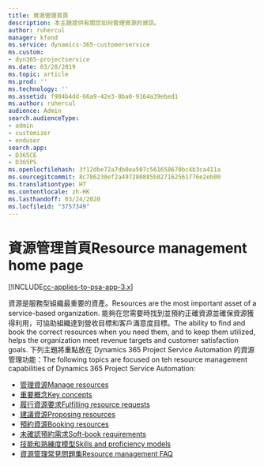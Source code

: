 ```yaml
---
title: 資源管理首頁
description: 本主題提供有關您如何管理資源的資訊。
author: ruhercul
manager: kfend
ms.service: dynamics-365-customerservice
ms.custom:
- dyn365-projectservice
ms.date: 03/28/2019
ms.topic: article
ms.prod: ''
ms.technology: ''
ms.assetid: f984b4dd-66a9-42e3-8ba0-9164a39ebed1
ms.author: ruhercul
audience: Admin
search.audienceType:
- admin
- customizer
- enduser
search.app:
- D365CE
- D365PS
ms.openlocfilehash: 3f12dbe72a7db0ea507c561658670bc4b3ca411a
ms.sourcegitcommit: 8c786230ef2a497280885b827162561776e2eb00
ms.translationtype: HT
ms.contentlocale: zh-HK
ms.lasthandoff: 03/24/2020
ms.locfileid: "3757349"
---
```

# <a name="resource-management-home-page"></a><span data-ttu-id="24027-103">資源管理首頁</span><span class="sxs-lookup"><span data-stu-id="24027-103">Resource management home page</span></span>

[!INCLUDE[cc-applies-to-psa-app-3.x](../includes/cc-applies-to-psa-app-3x.md)]

<span data-ttu-id="24027-104">資源是服務型組織最重要的資產。</span><span class="sxs-lookup"><span data-stu-id="24027-104">Resources are the most important asset of a service-based organization.</span></span> <span data-ttu-id="24027-105">能夠在您需要時找到並預約正確資源並確保資源獲得利用，可協助組織達到營收目標和客戶滿意度目標。</span><span class="sxs-lookup"><span data-stu-id="24027-105">The ability to find and book the correct resources when you need them, and to keep them utilized, helps the organization meet revenue targets and customer satisfaction goals.</span></span> <span data-ttu-id="24027-106">下列主題將重點放在 Dynamics 365 Project Service Automation 的資源管理功能：</span><span class="sxs-lookup"><span data-stu-id="24027-106">The following topics are focused on teh resource management capabilities of Dynamics 365 Project Service Automation:</span></span>

- [<span data-ttu-id="24027-107">管理資源</span><span class="sxs-lookup"><span data-stu-id="24027-107">Manage resources</span></span>](manage-resources.md)
- [<span data-ttu-id="24027-108">重要概念</span><span class="sxs-lookup"><span data-stu-id="24027-108">Key concepts</span></span>](reports-key-concepts.md)
- [<span data-ttu-id="24027-109">履行資源要求</span><span class="sxs-lookup"><span data-stu-id="24027-109">Fulfilling resource requests</span></span>](resource-management-fulfill-requests.md)
- [<span data-ttu-id="24027-110">建議資源</span><span class="sxs-lookup"><span data-stu-id="24027-110">Proposing resources</span></span>](resource-management-propose-resources.md)
- [<span data-ttu-id="24027-111">預約資源</span><span class="sxs-lookup"><span data-stu-id="24027-111">Booking resources</span></span>](resource-management-book-resources-scheduleboard.md)
- [<span data-ttu-id="24027-112">未確認預約需求</span><span class="sxs-lookup"><span data-stu-id="24027-112">Soft-book requirements</span></span>](resource-management-softbook-requirements.md)
- [<span data-ttu-id="24027-113">技能和熟練度模型</span><span class="sxs-lookup"><span data-stu-id="24027-113">Skills and proficiency models</span></span>](resource-management-skills-proficiency.md)
- [<span data-ttu-id="24027-114">資源管理常見問題集</span><span class="sxs-lookup"><span data-stu-id="24027-114">Resource management FAQ</span></span>](resource-management-faq.md)
